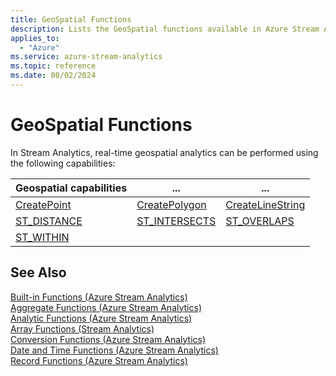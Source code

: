 ```yaml
---
title: GeoSpatial Functions
description: Lists the GeoSpatial functions available in Azure Stream Analytics.
applies_to: 
  - "Azure"
ms.service: azure-stream-analytics
ms.topic: reference
ms.date: 08/02/2024
---
```

# GeoSpatial Functions
In Stream Analytics, real-time geospatial analytics can be performed using the following capabilities:

|Geospatial capabilities|...|...|  
|-|-|-|  
|[CreatePoint](createpoint.md)|[CreatePolygon](createpolygon.md)|[CreateLineString](createlinestring.md)|  
|[ST_DISTANCE](st-distance.md)|[ST_INTERSECTS](st-intersects.md)|[ST_OVERLAPS](st-overlaps.md)|  
|[ST_WITHIN](st-within.md)|||  
  
## See Also  
 [Built-in Functions &#40;Azure Stream Analytics&#41;](built-in-functions-azure-stream-analytics.md)   
 [Aggregate Functions &#40;Azure Stream Analytics&#41;](aggregate-functions-azure-stream-analytics.md)   
 [Analytic Functions &#40;Azure Stream Analytics&#41;](analytic-functions-azure-stream-analytics.md)   
 [Array Functions &#40;Stream Analytics&#41;](array-functions-stream-analytics.md)   
 [Conversion Functions &#40;Azure Stream Analytics&#41;](conversion-functions-azure-stream-analytics.md)   
 [Date and Time Functions &#40;Azure Stream Analytics&#41;](date-and-time-functions-azure-stream-analytics.md)   
 [Record Functions &#40;Azure Stream Analytics&#41;](record-functions-azure-stream-analytics.md)  
